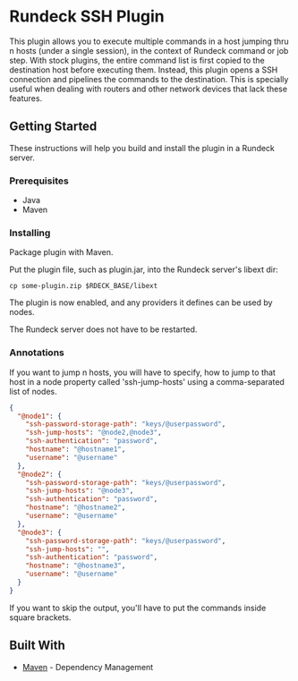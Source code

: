 # Rundeck SSH Plugin

This plugin allows you to execute multiple commands in a host jumping thru n hosts (under a single session), in the context of Rundeck command or job step. With stock plugins, the entire command list is first copied to the destination host before executing them. Instead, this plugin opens a SSH connection and pipelines the commands to the destination.
This is specially useful when dealing with routers and other network devices that lack these features.


## Getting Started

These instructions will help you build and install the plugin in a Rundeck server.

### Prerequisites

- Java
- Maven

### Installing

Package plugin with Maven.

Put the plugin file, such as plugin.jar, into the Rundeck server's libext dir:

`cp some-plugin.zip $RDECK_BASE/libext`

The plugin is now enabled, and any providers it defines can be used by nodes.

The Rundeck server does not have to be restarted.


### Annotations

If you want to jump n hosts, you will have to specify, how to jump to that host in a node property called 'ssh-jump-hosts' using
a comma-separated list of nodes.

```json
{
  "@node1": {
    "ssh-password-storage-path": "keys/@userpassword",
    "ssh-jump-hosts": "@node2,@node3",
    "ssh-authentication": "password",
    "hostname": "@hostname1",
    "username": "@username"
  },
  "@node2": {
    "ssh-password-storage-path": "keys/@userpassword",
    "ssh-jump-hosts": "@node3",
    "ssh-authentication": "password",
    "hostname": "@hostname2",
    "username": "@username"
  },
  "@node3": {
    "ssh-password-storage-path": "keys/@userpassword",
    "ssh-jump-hosts": "",
    "ssh-authentication": "password",
    "hostname": "@hostname3",
    "username": "@username"
  }
}
```

If you want to skip the output, you'll have to put the commands inside square brackets.

## Built With


* [Maven](https://maven.apache.org/) - Dependency Management
